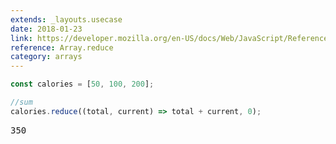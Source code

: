 ```yaml
---
extends: _layouts.usecase
date: 2018-01-23
link: https://developer.mozilla.org/en-US/docs/Web/JavaScript/Reference/Global_Objects/Array/Reduce
reference: Array.reduce
category: arrays
---
```


```javascript
const calories = [50, 100, 200];

//sum
calories.reduce((total, current) => total + current, 0);
```

<pre class="output">350</pre>
